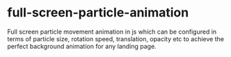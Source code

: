 # full-screen-particle-animation
Full screen particle movement animation in js which can be configured in terms of particle size, rotation speed, translation, opacity etc to achieve the perfect background animation for any landing page.
